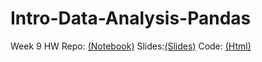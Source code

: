 # Intro-Data-Analysis-Pandas
 
Week 9 HW
Repo: [(Notebook)](https://github.com/IkerTrevino/Intro-Data-Analysis-Pandas/blob/gh-pages/README.md)
Slides:[(Slides)](https://ikertrevino.github.io/Intro-Data-Analysis-Pandas/)
Code: [(Html)](https://github.com/IkerTrevino/Intro-Data-Analysis-Pandas/blob/gh-pages/Intro-Data-Analysis-Pandas-Exercises.html)
